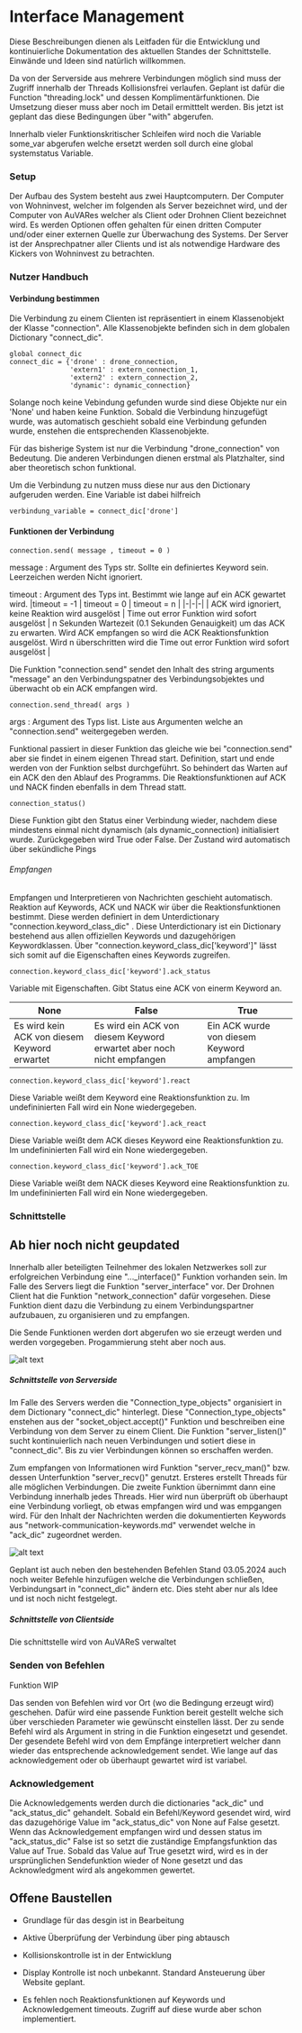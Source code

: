 # Interface Management

Diese Beschreibungen dienen als Leitfaden für die Entwicklung und kontinuierliche Dokumentation des aktuellen Standes der Schnittstelle. Einwände und Ideen sind natürlich willkommen.

Da von der Serverside aus mehrere Verbindungen möglich sind muss der Zugriff innerhalb der Threads Kollisionsfrei verlaufen. Geplant ist dafür die Function "threading.lock" und dessen Komplimentärfunktionen. Die Umsetzung dieser muss aber noch im Detail ermitttelt werden. Bis jetzt ist geplant das diese Bedingungen über "with" abgerufen.

Innerhalb vieler Funktionskritischer Schleifen wird noch die Variable some_var abgerufen welche ersetzt werden soll durch eine global systemstatus Variable.

### Setup

Der Aufbau des System besteht aus zwei Hauptcomputern. Der Computer von Wohninvest, welcher im folgenden als Server bezeichnet wird, und der Computer von AuVARes welcher als Client oder Drohnen Client bezeichnet wird. Es werden Optionen offen gehalten für einen dritten Computer und/oder einer externen Quelle zur Überwachung des Systems. Der Server ist der Ansprechpatner aller Clients und ist als notwendige Hardware des Kickers von Wohninvest zu betrachten.

### Nutzer Handbuch

#### Verbindung bestimmen

Die Verbindung zu einem Clienten ist repräsentiert in einem Klassenobjekt der Klasse "connection". Alle Klassenobjekte befinden sich in dem globalen Dictionary "connect_dic".

    global connect_dic
    connect_dic = {'drone' : drone_connection,
                   'extern1' : extern_connection_1,
                   'extern2' : extern_connection_2,
                   'dynamic': dynamic_connection} 

Solange noch keine Vebindung gefunden wurde sind diese Objekte nur ein 'None' und haben keine Funktion. Sobald die Verbindung hinzugefügt wurde, was automatisch geschieht sobald eine Verbindung gefunden wurde, enstehen die entsprechenden Klassenobjekte.

Für das bisherige System ist nur die Verbindung "drone_connection" von Bedeutung. Die anderen Verbindungen dienen erstmal als Platzhalter, sind aber theoretisch schon funktional.

Um die Verbindung zu nutzen muss diese nur aus den Dictionary aufgeruden werden. Eine Variable ist dabei hilfreich

    verbindung_variable = connect_dic['drone']

#### Funktionen der Verbindung

    connection.send( message , timeout = 0 )

message : Argument des Typs str. Sollte ein definiertes Keyword sein. Leerzeichen   werden Nicht ignoriert.

timeout : Argument des Typs int. Bestimmt wie lange auf ein ACK gewartet wird.
|timeout = -1 | timeout = 0 | timeout = n |
|-|-|-|
| ACK wird ignoriert, keine Reaktion wird ausgelöst | Time out error Funktion wird sofort ausgelöst | n Sekunden Wartezeit (0.1 Sekunden Genauigkeit) um das ACK zu erwarten. Wird ACK empfangen so wird die ACK Reaktionsfunktion ausgelöst. Wird n überschritten wird die Time out error Funktion wird sofort ausgelöst |

Die Funktion "connection.send" sendet den Inhalt des string arguments "message" an den Verbindungspatner des Verbindungsobjektes und überwacht ob ein ACK empfangen wird.

    connection.send_thread( args )

args : Argument des Typs list. Liste aus Argumenten welche an "connection.send" weitergegeben werden.

Funktional passiert in dieser Funktion das gleiche wie bei "connection.send" aber sie findet in einem eigenen Thread start. Definition, start und ende werden von der Funktion selbst durchgeführt. So behindert das Warten auf ein ACK den den Ablauf des Programms. Die Reaktionsfunktionen auf ACK und NACK finden ebenfalls in dem Thread statt.

    connection_status()

Diese Funktion gibt den Status einer Verbindung wieder, nachdem diese mindestens einmal nicht dynamisch (als dynamic_connection) initialisiert wurde. Zurückgegeben wird True oder False. Der Zustand wird automatisch über sekündliche Pings
###### Empfangen

Empfangen und Interpretieren von Nachrichten geschieht automatisch. Reaktion auf Keywords, ACK und NACK wir über die Reaktionsfunktionen bestimmt. Diese werden definiert in dem Unterdictionary "connection.keyword_class_dic" . Diese Unterdictionary ist ein Dictionary bestehend aus allen offiziellen Keywords und dazugehörigen Keywordklassen. Über "connection.keyword_class_dic['keyword']" lässt sich somit auf die Eigenschaften eines Keywords zugreifen.

    connection.keyword_class_dic['keyword'].ack_status

Variable mit Eigenschaften. Gibt Status eine ACK von einerm Keyword an.

|None|False|True|
|-|-|-|
|Es wird kein ACK von diesem Keyword erwartet|Es wird ein ACK von diesem Keyword erwartet aber noch nicht empfangen|Ein ACK wurde von diesem Keyword ampfangen|

    connection.keyword_class_dic['keyword'].react

Diese Variable weißt dem Keyword eine Reaktionsfunktion zu. Im undefininierten Fall wird ein None wiedergegeben.

    connection.keyword_class_dic['keyword'].ack_react

Diese Variable weißt dem ACK dieses Keyword eine Reaktionsfunktion zu. Im undefininierten Fall wird ein None wiedergegeben.

    connection.keyword_class_dic['keyword'].ack_TOE

Diese Variable weißt dem NACK dieses Keyword eine Reaktionsfunktion zu. Im undefininierten Fall wird ein None wiedergegeben.
### Schnittstelle

## Ab hier noch nicht geupdated

Innerhalb aller beteiligten Teilnehmer des lokalen Netzwerkes soll zur erfolgreichen Verbindung eine "..._interface()" Funktion vorhanden sein. Im Falle des Servers liegt die Funktion "server_interface" vor. Der Drohnen Client hat die Funktion "network_connection" dafür vorgesehen. Diese Funktion dient dazu die Verbindung zu einem Verbindungspartner aufzubauen, zu organisieren und zu empfangen.

Die Sende Funktionen werden dort abgerufen wo sie erzeugt werden und werden vorgegeben. Progammierung steht aber noch aus.

![alt text](interface_structure-1.jpg)

##### Schnittstelle von Serverside

Im Falle des Servers werden die "Connection_type_objects" organisiert in dem Dictionary "connect_dic" hinterlegt. Diese "Connection_type_objects" enstehen aus der "socket_object.accept()" Funktion und beschreiben eine Verbindung von dem Server zu einem Client. Die Funktion "server_listen()" sucht kontinuierlich nach neuen Verbindungen und sotiert diese in "connect_dic". Bis zu vier Verbindungen können so erschaffen werden.

Zum empfangen von Informationen wird Funktion "server_recv_man()" bzw. dessen Unterfunktion "server_recv()" genutzt. Ersteres erstellt Threads für alle möglichen Verbindungen. Die zweite Funktion übernimmt dann eine Verbindung innerhalb jedes Threads. Hier wird nun überprüft ob überhaupt eine Verbindung vorliegt, ob etwas empfangen wird und was empgangen wird. Für den Inhalt der Nachrichten werden die dokumentierten Keywords aus "network-communication-keywords.md" verwendet welche in "ack_dic" zugeordnet werden.

![alt text](interface_connection_management.jpg)

Geplant ist auch neben den bestehenden Befehlen Stand 03.05.2024 auch noch weiter Befehle hinzufügen welche die Verbindungen schließen, Verbindungsart in "connect_dic" ändern etc. Dies steht aber nur als Idee und ist noch nicht festgelegt.

##### Schnittstelle von Clientside

Die schnittstelle wird von AuVAReS verwaltet

### Senden von Befehlen

Funktion WIP

Das senden von Befehlen wird vor Ort (wo die Bedingung erzeugt wird) geschehen. Dafür wird eine passende Funktion bereit gestellt welche sich über verschieden Parameter wie gewünscht einstellen lässt. Der zu sende Befehl wird als Argument in string in die Funktion eingesetzt und gesendet. Der gesendete Befehl wird von dem Empfänge interpretiert welcher dann wieder das entsprechende acknowledgement sendet. Wie lange auf das acknowledgement oder ob überhaupt gewartet wird ist variabel.

### Acknowledgement

Die Acknowledgements werden durch die dictionaries "ack_dic" und "ack_status_dic" gehandelt. Sobald ein Befehl/Keyword gesendet wird, wird das dazugehörige Value im "ack_status_dic" von None auf False gesetzt. Wenn das Acknowledgement empfangen wird und dessen status im "ack_status_dic" False ist so setzt die zuständige Empfangsfunktion das Value auf True. Sobald das Value auf True gesetzt wird, wird es in der ursprünglichen Sendefunktion wieder of None gesetzt und das Acknowledgment wird als angekommen gewertet.

## Offene Baustellen

- Grundlage für das desgin ist in Bearbeitung

- Aktive Überprüfung der Verbindung über ping abtausch

- Kollisionskontrolle ist in der Entwicklung

- Display Kontrolle ist noch unbekannt. Standard Ansteuerung über Website geplant.

- Es fehlen noch Reaktionsfunktionen auf Keywords und Acknowledgement timeouts. Zugriff auf diese wurde aber schon implementiert.